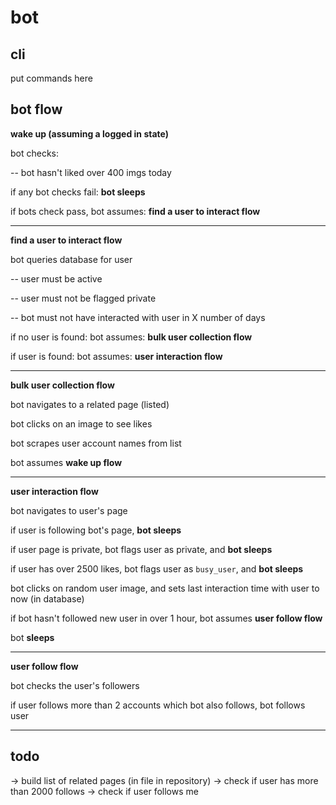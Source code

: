 # bot

## cli

put commands here


## bot flow

__wake up (assuming a logged in state)__

bot checks:

-- bot hasn't liked over 400 imgs today

if any bot checks fail: __bot sleeps__

if bots check pass, bot assumes: __find a user to interact flow__

---

__find a user to interact flow__

bot queries database for user

-- user must be active

-- user must not be flagged private

-- bot must not have interacted with user in X number of days

if no user is found: bot assumes: __bulk user collection flow__

if user is found: bot assumes: __user interaction flow__

---

__bulk user collection flow__

bot navigates to a related page (listed)

bot clicks on an image to see likes

bot scrapes user account names from list

bot assumes __wake up flow__

---

__user interaction flow__

bot navigates to user's page

if user is following bot's page, __bot sleeps__

if user page is private, bot flags user as private, and __bot sleeps__

if user has over 2500 likes, bot flags user as `busy_user`, and __bot sleeps__

bot clicks on random user image, and sets last interaction time with user to now (in database)

if bot hasn't followed new user in over 1 hour, bot assumes __user follow flow__

bot __sleeps__

---

__user follow flow__

bot checks the user's followers

if user follows more than 2 accounts which bot also follows, bot follows user

---


## todo

-> build list of related pages (in file in repository)
-> check if user has more than 2000 follows
-> check if user follows me
